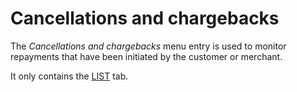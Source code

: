 # Cancellations and chargebacks



The *Cancellations and chargebacks* menu entry is used to monitor repayments that have been initiated by the customer or merchant.   

It only contains the [LIST](./05a_ListCancellationsChargebacks.md) tab.
